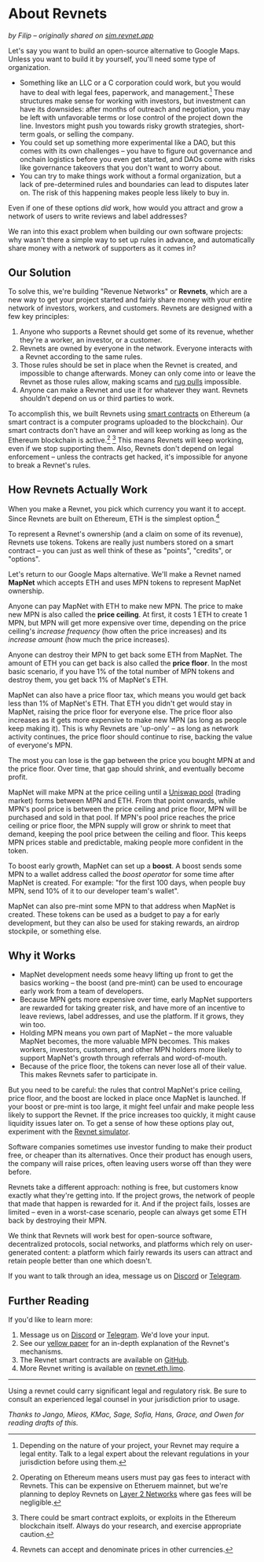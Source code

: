 # About Revnets

*by Filip – originally shared on [sim.revnet.app](https://sim.revnet.app/about.html)*

Let's say you want to build an open-source alternative to Google Maps. Unless you want to build it by yourself, you'll need some type of organization.

- Something like an LLC or a C corporation could work, but you would have to deal with legal fees, paperwork, and management.[^1] These structures make sense for working with investors, but investment can have its downsides: after months of outreach and negotiation, you may be left with unfavorable terms or lose control of the project down the line. Investors might push you towards risky growth strategies, short-term goals, or selling the company.
- You could set up something more experimental like a DAO, but this comes with its own challenges – you have to figure out governance and onchain logistics before you even get started, and DAOs come with risks like governance takeovers that you don't want to worry about.
- You can try to make things work without a formal organization, but a lack of pre-determined rules and boundaries can lead to disputes later on. The risk of this happening makes people less likely to buy in.

Even if one of these options *did* work, how would you attract and grow a network of users to write reviews and label addresses?

We ran into this exact problem when building our own software projects: why wasn't there a simple way to set up rules in advance, and automatically share money with a network of supporters as it comes in?

## Our Solution

To solve this, we're building "Revenue Networks" or **Revnets**, which are a new way to get your project started and fairly share money with your entire network of investors, workers, and customers. Revnets are designed with a few key principles:

1. Anyone who supports a Revnet should get some of its revenue, whether they're a worker, an investor, or a customer.
2. Revnets are owned by everyone in the network. Everyone interacts with a Revnet according to the same rules.
3. Those rules should be set in place when the Revnet is created, and impossible to change afterwards. Money can only come into or leave the Revnet as those rules allow, making scams and [rug pulls](https://www.coindesk.com/learn/what-is-a-rug-pull-how-to-protect-yourself-from-getting-rugged/) impossible.
4. Anyone can make a Revnet and use it for whatever they want. Revnets shouldn't depend on us or third parties to work.

To accomplish this, we built Revnets using [smart contracts](https://ethereum.org/en/smart-contracts/) on Ethereum (a smart contract is a computer programs uploaded to the blockchain). Our smart contracts don't have an owner and will keep working as long as the Ethereum blockchain is active.[^2] [^3] This means Revnets will keep working, even if we stop supporting them. Also, Revnets don't depend on legal enforcement – unless the contracts get hacked, it's impossible for anyone to break a Revnet's rules.

## How Revnets Actually Work

When you make a Revnet, you pick which currency you want it to accept. Since Revnets are built on Ethereum, ETH is the simplest option.[^4]

To represent a Revnet's ownership (and a claim on some of its revenue), Revnets use tokens. Tokens are really just numbers stored on a smart contract – you can just as well think of these as "points", "credits", or "options".

Let's return to our Google Maps alternative. We'll make a Revnet named **MapNet** which accepts ETH and uses MPN tokens to represent MapNet ownership.

Anyone can pay MapNet with ETH to make new MPN. The price to make new MPN is also called the **price ceiling**. At first, it costs 1 ETH to create 1 MPN, but MPN will get more expensive over time, depending on the price ceiling's *increase frequency* (how often the price increases) and its *increase amount* (how much the price increases).

Anyone can destroy their MPN to get back some ETH from MapNet. The amount of ETH you can get back is also called the **price floor**. In the most basic scenario, if you have 1% of the total number of MPN tokens and destroy them, you get back 1% of MapNet's ETH.

MapNet can also have a price floor tax, which means you would get back less than 1% of MapNet's ETH. That ETH you didn't get would stay in MapNet, raising the price floor for everyone else. The price floor also increases as it gets more expensive to make new MPN (as long as people keep making it). This is why Revnets are 'up-only' – as long as network activity continues, the price floor should continue to rise, backing the value of everyone's MPN.

The most you can lose is the gap between the price you bought MPN at and the price floor. Over time, that gap should shrink, and eventually become profit.

MapNet will make MPN at the price ceiling until a [Uniswap pool](https://support.uniswap.org/hc/en-us/articles/8829880740109-What-is-a-liquidity-pool-) (trading market) forms between MPN and ETH. From that point onwards, while MPN's pool price is between the price ceiling and price floor, MPN will be purchased and sold in that pool. If MPN's pool price reaches the price ceiling or price floor, the MPN supply will grow or shrink to meet that demand, keeping the pool price between the ceiling and floor. This keeps MPN prices stable and predictable, making people more confident in the token.

To boost early growth, MapNet can set up a **boost**. A boost sends some MPN to a wallet address called the *boost operator* for some time after MapNet is created. For example: "for the first 100 days, when people buy MPN, send 10% of it to our developer team's wallet".

MapNet can also pre-mint some MPN to that address when MapNet is created. These tokens can be used as a budget to pay a for early development, but they can also be used for staking rewards, an airdrop stockpile, or something else.

## Why it Works

- MapNet development needs some heavy lifting up front to get the basics working – the boost (and pre-mint) can be used to encourage early work from a team of developers.
- Because MPN gets more expensive over time, early MapNet supporters are rewarded for taking greater risk, and have more of an incentive to leave reviews, label addresses, and use the platform. If it grows, they win too.
- Holding MPN means you own part of MapNet – the more valuable MapNet becomes, the more valuable MPN becomes. This makes workers, investors, customers, and other MPN holders more likely to support MapNet's growth through referrals and word-of-mouth.
- Because of the price floor, the tokens can never lose all of their value. This makes Revnets safer to participate in.

But you need to be careful: the rules that control MapNet's price ceiling, price floor, and the boost are locked in place once MapNet is launched. If your boost or pre-mint is too large, it might feel unfair and make people less likely to support the Revnet. If the price increases too quickly, it might cause liquidity issues later on. To get a sense of how these options play out, experiment with the [Revnet simulator](/).

Software companies sometimes use investor funding to make their product free, or cheaper than its alternatives. Once their product has enough users, the company will raise prices, often leaving users worse off than they were before.

Revnets take a different approach: nothing is free, but customers know exactly what they're getting into. If the project grows, the network of people that made that happen is rewarded for it. And if the project fails, losses are limited – even in a worst-case scenario, people can always get some ETH back by destroying their MPN.

We think that Revnets will work best for open-source software, decentralized protocols, social networks, and platforms which rely on user-generated content: a platform which fairly rewards its users can attract and retain people better than one which doesn't.

If you want to talk through an idea, message us on [Discord](https://discord.com/invite/6Zr7Rtv6Ea) or [Telegram](https://t.me/revnet_eth).

## Further Reading

If you'd like to learn more:

1. Message us on [Discord](https://discord.com/invite/6Zr7Rtv6Ea) or [Telegram](https://t.me/revnet_eth). We'd love your input.
2. See our [yellow paper](https://raw.githubusercontent.com/rev-net/whitepaper/master/whitepaper/revnet.pdf) for an in-depth explanation of the Revnet's mechanisms.
3. The Revnet smart contracts are available on [GitHub](https://github.com/rev-net/revnet-contracts).
4. More Revnet writing is available on [revnet.eth.limo](https://revnet.eth.limo).

---

Using a revnet could carry significant legal and regulatory risk. Be sure to consult an experienced legal counsel in your jurisdiction prior to usage.

[^1]: Depending on the nature of your project, your Revnet may require a legal entity. Talk to a legal expert about the relevant regulations in your jurisdiction before using them.

[^2]: Operating on Ethereum means users must pay gas fees to interact with Revnets. This can be expensive on Etheruem mainnet, but we're planning to deploy Revnets on [Layer 2 Networks](https://ethereum.org/en/layer-2/) where gas fees will be negligible.

[^3]: There could be smart contract exploits, or exploits in the Ethereum blockchain itself. Always do your research, and exercise appropriate caution.

[^4]: Revnets can accept and denominate prices in other currencies.

*Thanks to Jango, Mieos, KMac, Sage, Sofia, Hans, Grace, and Owen for reading drafts of this.*
